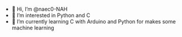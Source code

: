 - 👋 Hi, I’m @naec0-NAH
- 👀 I’m interested in Python and C
- 🌱 I’m currently learning C with Arduino and Python for makes some machine learning

<!---
naec0-NAH/naec0-NAH is a ✨ special ✨ repository because its `README.md` (this file) appears on your GitHub profile.
You can click the Preview link to take a look at your changes.
--->
